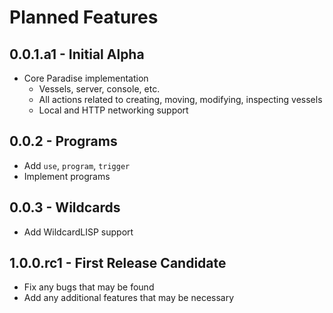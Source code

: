 # Planned Features

## 0.0.1.a1 - Initial Alpha

- Core Paradise implementation
  - Vessels, server, console, etc.
  - All actions related to creating, moving, modifying, inspecting vessels
  - Local and HTTP networking support

## 0.0.2 - Programs

- Add `use`, `program`, `trigger`
- Implement programs

## 0.0.3 - Wildcards

- Add WildcardLISP support

## 1.0.0.rc1 - First Release Candidate

- Fix any bugs that may be found
- Add any additional features that may be necessary
